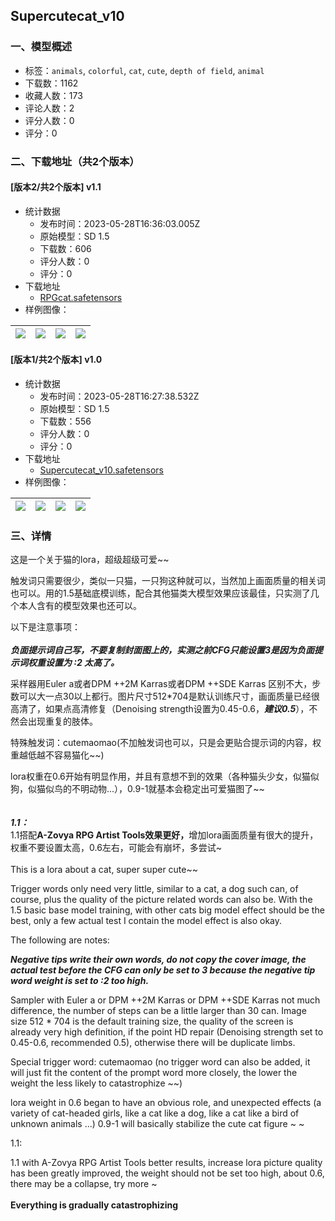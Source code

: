 ## Supercutecat_v10
### 一、模型概述

- 标签：`animals`, `colorful`, `cat`, `cute`, `depth of field`, `animal`
- 下载数：1162
- 收藏人数：173
- 评论人数：2
- 评分人数：0
- 评分：0

### 二、下载地址（共2个版本）

#### [版本2/共2个版本] v1.1

- 统计数据
  - 发布时间：2023-05-28T16:36:03.005Z
  - 原始模型：SD 1.5
  - 下载数：606
  - 评分人数：0
  - 评分：0
- 下载地址
  - [RPGcat.safetensors](https://civitai.com/api/download/models/83867)
- 样例图像：

| <img src="https://image.civitai.com/xG1nkqKTMzGDvpLrqFT7WA/03ea6fda-a25f-4a16-a107-6155f324d86f/width=450/946567.jpeg" /> | <img src="https://image.civitai.com/xG1nkqKTMzGDvpLrqFT7WA/7828d804-2e12-46da-b9b3-0e1795422c98/width=450/946487.jpeg" /> | <img src="https://image.civitai.com/xG1nkqKTMzGDvpLrqFT7WA/303a474e-40f8-45e2-b675-cdd51cb4d3b3/width=450/946494.jpeg" /> | <img src="https://image.civitai.com/xG1nkqKTMzGDvpLrqFT7WA/f60c5095-23da-4768-aa05-c7e863618fee/width=450/946497.jpeg" /> |
| ---- | ---- | ---- | ---- |

#### [版本1/共2个版本] v1.0

- 统计数据
  - 发布时间：2023-05-28T16:27:38.532Z
  - 原始模型：SD 1.5
  - 下载数：556
  - 评分人数：0
  - 评分：0
- 下载地址
  - [Supercutecat_v10.safetensors](https://civitai.com/api/download/models/79883)
- 样例图像：

| <img src="https://image.civitai.com/xG1nkqKTMzGDvpLrqFT7WA/ccb24eb2-9a4a-4823-9eef-36cb0d7aa55d/width=450/908432.jpeg" /> | <img src="https://image.civitai.com/xG1nkqKTMzGDvpLrqFT7WA/4c888a61-b5e5-4a80-92f6-8f1500ca8d14/width=450/908444.jpeg" /> | <img src="https://image.civitai.com/xG1nkqKTMzGDvpLrqFT7WA/07f3a52b-024a-41ee-bb38-86b0ab9f2757/width=450/908458.jpeg" /> | <img src="https://image.civitai.com/xG1nkqKTMzGDvpLrqFT7WA/1ec0f137-d9b7-4d1e-bcfa-d8133306dd92/width=450/908430.jpeg" /> |
| ---- | ---- | ---- | ---- |


### 三、详情
<p>这是一个关于猫的lora，超级超级可爱~~</p><p>触发词只需要很少，类似一只猫，一只狗这种就可以，当然加上画面质量的相关词也可以。用的1.5基础底模训练，配合其他猫类大模型效果应该最佳，只实测了几个本人含有的模型效果也还可以。</p><p>以下是注意事项：<br /><br /><strong><em>负面提示词自己写，不要复制封面图上的，实测之前CFG只能设置3是因为负面提示词权重设置为 :2 太高了。</em></strong></p><p>采样器用Euler a或者DPM ++2M Karras或者DPM ++SDE Karras 区别不大，步数可以大一点30以上都行。图片尺寸512*704是默认训练尺寸，画面质量已经很高清了，如果点高清修复（<span style="color:rgb(229 231 235 / var(--tw-text-opacity))">Denoising strength设置为0.45-0.6，</span><strong><em><span style="color:rgb(229 231 235 / var(--tw-text-opacity))">建议0.5</span></em></strong><span style="color:rgb(229 231 235 / var(--tw-text-opacity))">）</span>，不然会出现重复的肢体。</p><p>特殊触发词：cutemaomao(不加触发词也可以，只是会更贴合提示词的内容，权重越低越不容易猫化~~)</p><p>lora权重在0.6开始有明显作用，并且有意想不到的效果（各种猫头少女，似猫似狗，似猫似鸟的不明动物...），0.9-1就基本会稳定出可爱猫图了~~<br /><br /><br /><strong><em>1.1：</em></strong><br />1.1搭配<strong>A-Zovya RPG Artist Tools效果更好，</strong>增加lora画面质量有很大的提升，权重不要设置太高，0.6左右，可能会有崩坏，多尝试~<br /><br />This is a lora about a cat, super super cute~~</p><p>Trigger words only need very little, similar to a cat, a dog such can, of course, plus the quality of the picture related words can also be. With the 1.5 basic base model training, with other cats big model effect should be the best, only a few actual test I contain the model effect is also okay.</p><p>The following are notes:</p><p></p><p><strong><em>Negative tips write their own words, do not copy the cover image, the actual test before the CFG can only be set to 3 because the negative tip word weight is set to :2 too high.</em></strong></p><p>Sampler with Euler a or DPM ++2M Karras or DPM ++SDE Karras not much difference, the number of steps can be a little larger than 30 can. Image size 512 * 704 is the default training size, the quality of the screen is already very high definition, if the point HD repair (Denoising strength set to 0.45-0.6, recommended 0.5), otherwise there will be duplicate limbs.</p><p>Special trigger word: cutemaomao (no trigger word can also be added, it will just fit the content of the prompt word more closely, the lower the weight the less likely to catastrophize ~~)</p><p>lora weight in 0.6 began to have an obvious role, and unexpected effects (a variety of cat-headed girls, like a cat like a dog, like a cat like a bird of unknown animals ...) 0.9-1 will basically stabilize the cute cat figure ~ ~</p><p>1.1:</p><p>1.1 with A-Zovya RPG Artist Tools better results, increase lora picture quality has been greatly improved, the weight should not be set too high, about 0.6, there may be a collapse, try more ~<br /><br /><strong>Everything is gradually catastrophizing</strong></p>